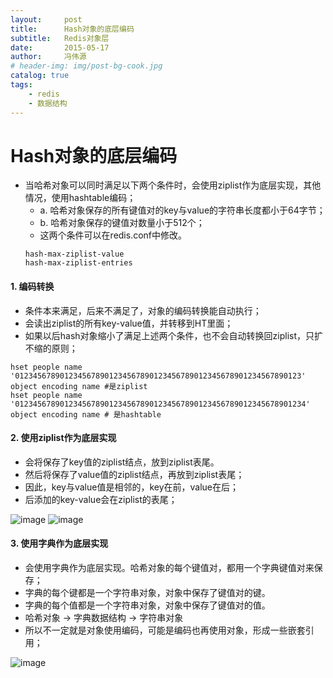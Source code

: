 ```yaml
---
layout:     post
title:      Hash对象的底层编码
subtitle:   Redis对象层
date:       2015-05-17
author:     冯伟源
# header-img: img/post-bg-cook.jpg
catalog: true
tags:
    - redis
    - 数据结构
---
```


Hash对象的底层编码
===

- 当哈希对象可以同时满足以下两个条件时，会使用ziplist作为底层实现，其他情况，使用hashtable编码；
  - a. 哈希对象保存的所有键值对的key与value的字符串长度都小于64字节；
  - b. 哈希对象保存的键值对数量小于512个；
  - 这两个条件可以在redis.conf中修改。
  ```
  hash-max-ziplist-value
  hash-max-ziplist-entries
  ```


#### 1. 编码转换

- 条件本来满足，后来不满足了，对象的编码转换能自动执行；
- 会读出ziplist的所有key-value值，并转移到HT里面；
- 如果以后hash对象缩小了满足上述两个条件，也不会自动转换回ziplist，只扩不缩的原则；

```
hset people name '0123456789012345678901234567890123456789012345678901234567890123'
object encoding name #是ziplist
hset people name '01234567890123456789012345678901234567890123456789012345678901234'
object encoding name # 是hashtable
```

#### 2. 使用ziplist作为底层实现

- 会将保存了key值的ziplist结点，放到ziplist表尾。
- 然后将保存了value值的ziplist结点，再放到ziplist表尾；
- 因此，key与value值是相邻的，key在前，value在后；
- 后添加的key-value会在ziplist的表尾；

![image](https://note.youdao.com/yws/public/resource/974b6569a100fd7aa6edd53407460255/A2C3E1F19469409AA72097902A8A956A?ynotemdtimestamp=1539352991991)
![image](https://note.youdao.com/yws/public/resource/974b6569a100fd7aa6edd53407460255/C9442AC923D64C99BDE5796094930407?ynotemdtimestamp=1539352991991)

#### 3. 使用字典作为底层实现

- 会使用字典作为底层实现。哈希对象的每个键值对，都用一个字典键值对来保存；
- 字典的每个键都是一个字符串对象，对象中保存了键值对的键。
- 字典的每个值都是一个字符串对象，对象中保存了键值对的值。
- 哈希对象 -> 字典数据结构 -> 字符串对象   
- 所以不一定就是对象使用编码，可能是编码也再使用对象，形成一些嵌套引用；

![image](https://note.youdao.com/yws/public/resource/974b6569a100fd7aa6edd53407460255/7627AE5FA9B641089907D4B16CD5BF89?ynotemdtimestamp=1539352991991)